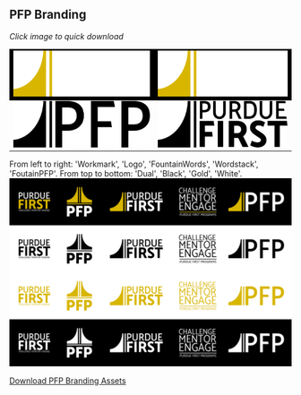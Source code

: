## PFP Branding

*Click image to quick download*
<table>
    <tr>
        <td style="text-align: center; vertical-align: middle; background-color:black"><a href="./assets/branding/FoutainPFP-Dual.png" download><img src="./assets/branding/FoutainPFP-Dual.svg" alt="Dual colored Foutain PFP logo"></a></td>
        <td style="text-align: center; vertical-align: middle; background-color:black"><a href="./assets/branding/FoutainWords-Dual.png" download><img src="./assets/branding/FoutainWords-Dual.svg" alt="Dual colored Foutain Words logo"></a></td>
    </tr>
      <tr>
        <td style="text-align: center; vertical-align: middle;"><a href="./assets/branding/FoutainPFP-Black.png" download><img src="./assets/branding/FoutainPFP-Black.svg" alt="Black colored Foutain PFP logo"></a></td>
        <td style="text-align: center; vertical-align: middle;"><a href="./assets/branding/FoutainWords-Black.png" download><img src="./assets/branding/FoutainWords-Black.svg" alt="Black colored Foutain Words logo"></a></td>
    </tr>
</table>

From left to right: 'Workmark', 'Logo', 'FountainWords', 'Wordstack', 'FoutainPFP'. From top to bottom: 'Dual', 'Black', 'Gold', 'White'.
![a Table of PFP Brand assets](../assets/branding/PFP%20Brand%20Assets.svg)

<a href="../assets/branding/PFP Brand Zipped.zip" download>Download PFP Branding Assets</a>
